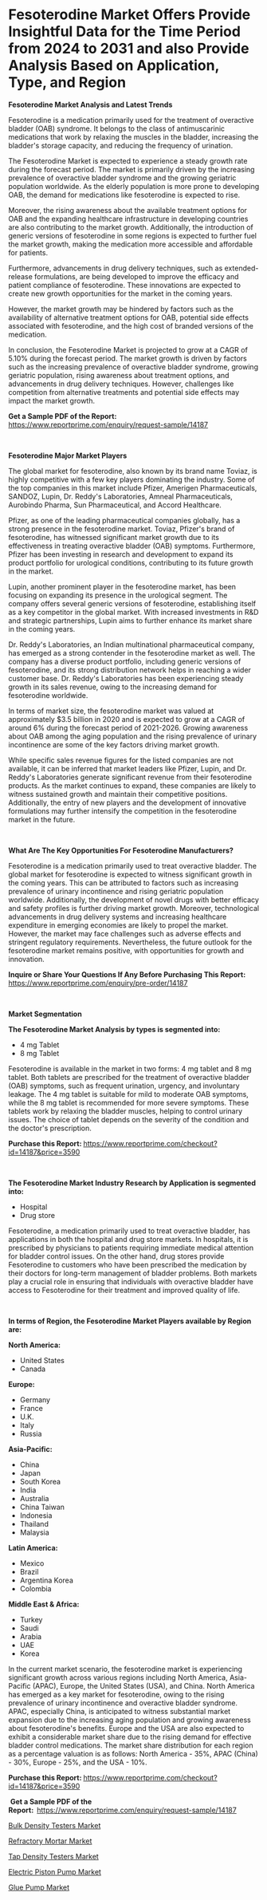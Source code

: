 <p><h1>Fesoterodine Market Offers Provide Insightful Data for the Time Period from 2024 to 2031 and also Provide Analysis Based on Application, Type, and Region</h1></p><p><strong>Fesoterodine Market Analysis and Latest Trends</strong></p>
<p><p>Fesoterodine is a medication primarily used for the treatment of overactive bladder (OAB) syndrome. It belongs to the class of antimuscarinic medications that work by relaxing the muscles in the bladder, increasing the bladder's storage capacity, and reducing the frequency of urination.</p><p>The Fesoterodine Market is expected to experience a steady growth rate during the forecast period. The market is primarily driven by the increasing prevalence of overactive bladder syndrome and the growing geriatric population worldwide. As the elderly population is more prone to developing OAB, the demand for medications like fesoterodine is expected to rise.</p><p>Moreover, the rising awareness about the available treatment options for OAB and the expanding healthcare infrastructure in developing countries are also contributing to the market growth. Additionally, the introduction of generic versions of fesoterodine in some regions is expected to further fuel the market growth, making the medication more accessible and affordable for patients.</p><p>Furthermore, advancements in drug delivery techniques, such as extended-release formulations, are being developed to improve the efficacy and patient compliance of fesoterodine. These innovations are expected to create new growth opportunities for the market in the coming years.</p><p>However, the market growth may be hindered by factors such as the availability of alternative treatment options for OAB, potential side effects associated with fesoterodine, and the high cost of branded versions of the medication.</p><p>In conclusion, the Fesoterodine Market is projected to grow at a CAGR of 5.10% during the forecast period. The market growth is driven by factors such as the increasing prevalence of overactive bladder syndrome, growing geriatric population, rising awareness about treatment options, and advancements in drug delivery techniques. However, challenges like competition from alternative treatments and potential side effects may impact the market growth.</p></p>
<p><strong>Get a Sample PDF of the Report:&nbsp;</strong> <a href="https://www.reportprime.com/enquiry/request-sample/14187">https://www.reportprime.com/enquiry/request-sample/14187</a></p>
<p>&nbsp;</p>
<p><strong>Fesoterodine Major Market Players</strong></p>
<p><p>The global market for fesoterodine, also known by its brand name Toviaz, is highly competitive with a few key players dominating the industry. Some of the top companies in this market include Pfizer, Amerigen Pharmaceuticals, SANDOZ, Lupin, Dr. Reddy's Laboratories, Amneal Pharmaceuticals, Aurobindo Pharma, Sun Pharmaceutical, and Accord Healthcare.</p><p>Pfizer, as one of the leading pharmaceutical companies globally, has a strong presence in the fesoterodine market. Toviaz, Pfizer's brand of fesoterodine, has witnessed significant market growth due to its effectiveness in treating overactive bladder (OAB) symptoms. Furthermore, Pfizer has been investing in research and development to expand its product portfolio for urological conditions, contributing to its future growth in the market.</p><p>Lupin, another prominent player in the fesoterodine market, has been focusing on expanding its presence in the urological segment. The company offers several generic versions of fesoterodine, establishing itself as a key competitor in the global market. With increased investments in R&D and strategic partnerships, Lupin aims to further enhance its market share in the coming years.</p><p>Dr. Reddy's Laboratories, an Indian multinational pharmaceutical company, has emerged as a strong contender in the fesoterodine market as well. The company has a diverse product portfolio, including generic versions of fesoterodine, and its strong distribution network helps in reaching a wider customer base. Dr. Reddy's Laboratories has been experiencing steady growth in its sales revenue, owing to the increasing demand for fesoterodine worldwide.</p><p>In terms of market size, the fesoterodine market was valued at approximately $3.5 billion in 2020 and is expected to grow at a CAGR of around 6% during the forecast period of 2021-2026. Growing awareness about OAB among the aging population and the rising prevalence of urinary incontinence are some of the key factors driving market growth.</p><p>While specific sales revenue figures for the listed companies are not available, it can be inferred that market leaders like Pfizer, Lupin, and Dr. Reddy's Laboratories generate significant revenue from their fesoterodine products. As the market continues to expand, these companies are likely to witness sustained growth and maintain their competitive positions. Additionally, the entry of new players and the development of innovative formulations may further intensify the competition in the fesoterodine market in the future.</p></p>
<p>&nbsp;</p>
<p><strong>What Are The Key Opportunities For Fesoterodine Manufacturers?</strong></p>
<p><p>Fesoterodine is a medication primarily used to treat overactive bladder. The global market for fesoterodine is expected to witness significant growth in the coming years. This can be attributed to factors such as increasing prevalence of urinary incontinence and rising geriatric population worldwide. Additionally, the development of novel drugs with better efficacy and safety profiles is further driving market growth. Moreover, technological advancements in drug delivery systems and increasing healthcare expenditure in emerging economies are likely to propel the market. However, the market may face challenges such as adverse effects and stringent regulatory requirements. Nevertheless, the future outlook for the fesoterodine market remains positive, with opportunities for growth and innovation.</p></p>
<p><strong>Inquire or Share Your Questions If Any Before Purchasing This Report:</strong> <a href="https://www.reportprime.com/enquiry/pre-order/14187">https://www.reportprime.com/enquiry/pre-order/14187</a></p>
<p>&nbsp;</p>
<p><strong>Market Segmentation</strong></p>
<p><strong>The Fesoterodine Market Analysis by types is segmented into:</strong></p>
<p><ul><li>4 mg Tablet</li><li>8 mg Tablet</li></ul></p>
<p><p>Fesoterodine is available in the market in two forms: 4 mg tablet and 8 mg tablet. Both tablets are prescribed for the treatment of overactive bladder (OAB) symptoms, such as frequent urination, urgency, and involuntary leakage. The 4 mg tablet is suitable for mild to moderate OAB symptoms, while the 8 mg tablet is recommended for more severe symptoms. These tablets work by relaxing the bladder muscles, helping to control urinary issues. The choice of tablet depends on the severity of the condition and the doctor's prescription.</p></p>
<p><strong>Purchase this Report:&nbsp;</strong><a href="https://www.reportprime.com/checkout?id=14187&price=3590">https://www.reportprime.com/checkout?id=14187&price=3590</a></p>
<p>&nbsp;</p>
<p><strong>The Fesoterodine Market Industry Research by Application is segmented into:</strong></p>
<p><ul><li>Hospital</li><li>Drug store</li></ul></p>
<p><p>Fesoterodine, a medication primarily used to treat overactive bladder, has applications in both the hospital and drug store markets. In hospitals, it is prescribed by physicians to patients requiring immediate medical attention for bladder control issues. On the other hand, drug stores provide Fesoterodine to customers who have been prescribed the medication by their doctors for long-term management of bladder problems. Both markets play a crucial role in ensuring that individuals with overactive bladder have access to Fesoterodine for their treatment and improved quality of life.</p></p>
<p>&nbsp;</p>
<p><strong>In terms of Region, the Fesoterodine Market Players available by Region are:</strong></p>
<p>
    <p> <strong> North America: </strong>
        <ul>
            <li>United States</li>
            <li>Canada</li>
        </ul>
        </p> 
    <p> <strong> Europe: </strong>
        <ul>
            <li>Germany</li>
            <li>France</li>
            <li>U.K.</li>
            <li>Italy</li>
            <li>Russia</li>
        </ul>
        </p> 
    <p> <strong> Asia-Pacific: </strong>
        <ul>
            <li>China</li>
            <li>Japan</li>
            <li>South Korea</li>
            <li>India</li>
            <li>Australia</li>
            <li>China Taiwan</li>
            <li>Indonesia</li>
            <li>Thailand</li>
            <li>Malaysia</li>
        </ul>
        </p> 
    <p> <strong> Latin America: </strong>
        <ul>
            <li>Mexico</li>
            <li>Brazil</li>
            <li>Argentina Korea</li>
            <li>Colombia</li>
        </ul>
        </p> 
    <p> <strong> Middle East & Africa: </strong>
        <ul>
            <li>Turkey</li>
            <li>Saudi</li>
            <li>Arabia</li>
            <li>UAE</li>
            <li>Korea</li>
        </ul>
    </p>
    </p>
<p><p>In the current market scenario, the fesoterodine market is experiencing significant growth across various regions including North America, Asia-Pacific (APAC), Europe, the United States (USA), and China. North America has emerged as a key market for fesoterodine, owing to the rising prevalence of urinary incontinence and overactive bladder syndrome. APAC, especially China, is anticipated to witness substantial market expansion due to the increasing aging population and growing awareness about fesoterodine's benefits. Europe and the USA are also expected to exhibit a considerable market share due to the rising demand for effective bladder control medications. The market share distribution for each region as a percentage valuation is as follows: North America - 35%, APAC (China) - 30%, Europe - 25%, and the USA - 10%.</p></p>
<p><strong>Purchase this Report: </strong><a href="https://www.reportprime.com/checkout?id=14187&price=3590">https://www.reportprime.com/checkout?id=14187&price=3590</a></p>
<p>&nbsp;<strong>Get a Sample PDF of the Report:&nbsp;&nbsp;</strong><a href="https://www.reportprime.com/enquiry/request-sample/14187">https://www.reportprime.com/enquiry/request-sample/14187</a></p>
<p><strong></strong></p>
<p><p><a href="https://medium.com/@julianichols11972/bulk-density-testers-market-size-reveals-the-best-marketing-channels-in-global-industry-d4f04c0c3f74">Bulk Density Testers Market</a></p><p><a href="https://www.linkedin.com/pulse/insights-refractory-mortar-market-size-analysing-share-qjxpe?trackingId=mhzccFSJTHSM1Ihr9PudQQ%3D%3D">Refractory Mortar Market</a></p><p><a href="https://medium.com/@julianichols11972/tap-density-testers-market-trends-forecast-and-competitive-analysis-to-2030-bc72f50c3431">Tap Density Testers Market</a></p><p><a href="https://www.linkedin.com/pulse/electric-piston-pump-market-size-growing-forecasted-period-0ntde?trackingId=xL%2BkKqx1TlebNC9j48dnow%3D%3D">Electric Piston Pump Market</a></p><p><a href="https://www.linkedin.com/pulse/glue-pump-market-centers-aspects-growth-share-opportunity-csjre?trackingId=u2PnVIOvQQGaGFnbEN4iNA%3D%3D">Glue Pump Market</a></p></p>